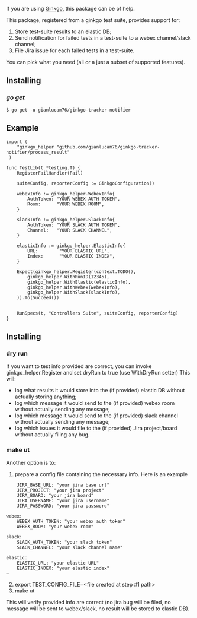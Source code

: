 If you are using [Ginkgo](https://onsi.github.io/ginkgo), this package can be of help.

This package, registered from a ginkgo test suite, provides support for:
1. Store test-suite results to an elastic DB;
2. Send notification for failed tests in a test-suite to a webex channel/slack channel;
3. File Jira issue for each failed tests in a test-suite.

You can pick what you need (all or a just a subset of supported features).

## Installing

### *go get*

    $ go get -u gianlucam76/ginkgo-tracker-notifier

## Example

```
import (
 	"ginkgo_helper "github.com/gianlucam76/ginkgo-tracker-notifier/process_result"
 )
```

```
func TestLib(t *testing.T) {
	RegisterFailHandler(Fail)

	suiteConfig, reporterConfig := GinkgoConfiguration()

 	webexInfo := ginkgo_helper.WebexInfo{
		AuthToken: "YOUR WEBEX AUTH TOKEN",
		Room:      "YOUR WEBEX ROOM",
	}

	slackInfo := ginkgo_helper.SlackInfo{
		AuthToken: "YOUR SLACK AUTH TOKEN",
		Channel:   "YOUR SLACK CHANNEL",
	}
  
 	elasticInfo := ginkgo_helper.ElasticInfo{
		URL:        "YOUR ELASTIC URL",
		Index:      "YOUR ELASTIC INDEX",
	}
  
	Expect(ginkgo_helper.Register(context.TODO(),
		ginkgo_helper.WithRunID(12345),         
		ginkgo_helper.WithElastic(elasticInfo),
		ginkgo_helper.WithWebex(webexInfo),
		ginkgo_helper.WithSlack(slackInfo),
	)).To(Succeed())


	RunSpecs(t, "Controllers Suite", suiteConfig, reporterConfig)
}
```

## Installing

### dry run

If you want to test info provided are correct, you can invoke ginkgo_helper.Register and set dryRun to true (use WithDryRun setter)
This will:
- log what results it would store into the (if provided) elastic DB without actually storing anything;
- log which message it would send to the (if provided) webex room without actually sending any message;
- log which message it would send to the (if provided) slack channel without actually sending any message;
- log which issues it would file to the (if provided) Jira project/board without actually filing any bug.

### make ut

Another option is to:

1. prepare a config file containing the necessary info. Here is an example
```
    JIRA_BASE_URL: "your jira base url"
    JIRA_PROJECT: "your jira project"
    JIRA_BOARD: "your jira board"
    JIRA_USERNAME: "your jira username"
    JIRA_PASSWORD: "your jira password"

webex:
    WEBEX_AUTH_TOKEN: "your webex auth token"
    WEBEX_ROOM: "your webex room"

slack:
    SLACK_AUTH_TOKEN: "your slack token"
    SLACK_CHANNEL: "your slack channel name"

elastic:
    ELASTIC_URL: "your elastic URL"
    ELASTIC_INDEX: "your elastic index"
~                             
```
2. export TEST_CONFIG_FILE=<file created at step #1 path>
3. make ut

This will verify provided info are correct (no jira bug will be filed, no message will be sent to webex/slack, no result will be stored to elastic DB).


